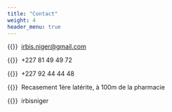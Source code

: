 ```yaml
---
title: "Contact"
weight: 4
header_menu: true
---
```


{{<icon class="fa fa-envelope">}}&nbsp;&nbsp;[irbis.niger@gmail.com](mailto:irbis.niger@gmail.com)

{{<icon class="fa fa-phone">}}&nbsp;&nbsp;+227 81 49 49 72

{{<icon class="fa fa-whatsapp">}}&nbsp;&nbsp;+227 92 44 44 48

{{<icon class="fa fa-location-arrow">}}&nbsp;&nbsp;Recasement 1ère latérite, à 100m de la pharmacie

{{<icon class="fa fa-instagram">}}&nbsp;&nbsp;irbisniger

